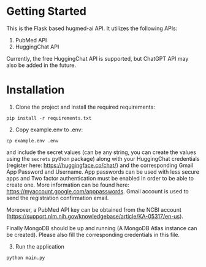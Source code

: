 # Getting Started

This is the Flask based hugmed-ai API. It utilizes the following APIs:

1. PubMed API
2. HuggingChat API

Currently, the free HuggingChat API is supported, but ChatGPT API may also be added in the future.

# Installation

1. Clone the project and install the required requirements:

```
pip install -r requirements.txt
```

2. Copy example.env to .env:

```
cp example.env .env
```

and include the secret values (can be any string, you can create the values using the `secrets` python package) along with your HuggingChat credentials (register here: https://huggingface.co/chat/) and the corresponding Gmail App Password and Username. App passwords can be used with less secure apps and Two factor authentication
must be enabled in order to be able to create one. More information can be found here: https://myaccount.google.com/apppasswords. Gmail account is used to send the registration confirmation email.

Moreover, a PubMed API key can be obtained from the NCBI account (https://support.nlm.nih.gov/knowledgebase/article/KA-05317/en-us).

Finally MongoDB should be up and running (A MongoDB Atlas instance can be created). Please also fill the corresponding credentials in this file.

3. Run the application

```
python main.py
```
